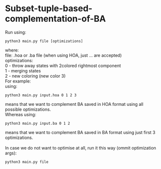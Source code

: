 # Subset-tuple-based-complementation-of-BA

Run using:
  ```
  python3 main.py file [optimizations]
  ```
  where:<br />
    file: .hoa or .ba file  (when using HOA, just ... are accepted)<br />
    optimizations:  <br />
                   0 - throw away states with 2colored rightmost component<br />
                   1 - merging states<br />
                   2 - new coloring (new color 3)<br />
For example:<br />
  using:<br />
  ```
  python3 main.py input.hoa 0 1 2 3
  ```
  means that we want to complement BA saved in HOA format using all possible optimizations.<br />
  Whereas using:<br />
   ```
  python3 main.py input.ba 0 1 2
  ```
  means that we want to complement BA saved in BA format using just first 3 optimizations.<br />
  <br />
  In case we do not want to optimise at all, run it this way (ommit optimization args):<br />
  ```
  python3 main.py file
  ```
